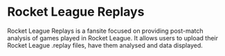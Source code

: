 # Rocket League Replays

Rocket League Replays is a fansite focused on providing post-match analysis of games played in Rocket League.  It allows users to upload their Rocket League .replay files, have them analysed and data displayed.
